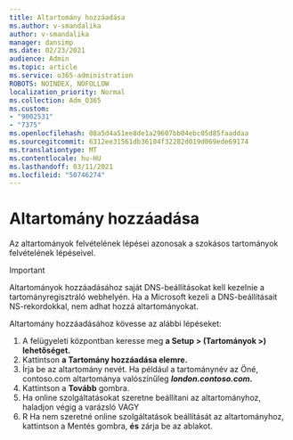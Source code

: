 ```yaml
---
title: Altartomány hozzáadása
ms.author: v-smandalika
author: v-smandalika
manager: dansimp
ms.date: 02/23/2021
audience: Admin
ms.topic: article
ms.service: o365-administration
ROBOTS: NOINDEX, NOFOLLOW
localization_priority: Normal
ms.collection: Adm_O365
ms.custom:
- "9002531"
- "7375"
ms.openlocfilehash: 08a5d4a51ee8de1a29607bb04ebc05d85faaddaa
ms.sourcegitcommit: 6312ee31561db36104f32282d019d069ede69174
ms.translationtype: MT
ms.contentlocale: hu-HU
ms.lasthandoff: 03/11/2021
ms.locfileid: "50746274"
---
```

# <a name="add-a-subdomain"></a>Altartomány hozzáadása

Az altartományok felvételének lépései azonosak a szokásos tartományok felvételének lépéseivel. 

> [!IMPORTANT]
> Altartományok hozzáadásához saját DNS-beállításokat kell kezelnie a tartományregisztráló webhelyén. Ha a Microsoft kezeli a DNS-beállításait NS-rekordokkal, nem adhat hozzá altartományokat. 

Altartomány hozzáadásához kövesse az alábbi lépéseket:

1. A felügyeleti központban keresse meg **a Setup > (Tartományok >) lehetőséget.**
2. Kattintson **a Tartomány hozzáadása elemre.**
3. Írja be az altartomány nevét. Ha például a tartománynév az Öné, contoso.com altartománya valószínűleg **_london.contoso.com._**
4. Kattintson a **Tovább** gombra.
5. Ha online szolgáltatásokat szeretne beállítani az altartományhoz, haladjon végig a varázsló VAGY
6. R Ha nem szeretné online szolgáltatások beállítását az altartományhoz, kattintson a Mentés gombra, **és** zárja be az ablakot.

